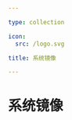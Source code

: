 ```yaml
---

type: collection

icon:
  src: /logo.svg

title: 系统镜像

---
```


# 系统镜像

<ShowBreadcrumb />

<ShowResources />
